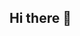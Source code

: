 ## Hi there 👋

<!--
- 🔭 I’m currently workingwith planning in the engineering and maintenance field
- 🌱 I’m currently learning Python and JavaScript, exploring what I can do with Node, and I just joined GitHub
- 🤔 I’m looking for help with everything haha
- 💬 Ask me about mordern physics
- 📫 How to reach me: joaopedro04062001@hotmail.com or @jp.css
- 😄 Pronouns: hi/His
- ⚡ Fun fact: I spend a lot of time working out
-->
